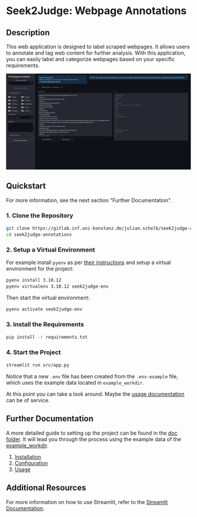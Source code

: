 # Seek2Judge: Webpage Annotations

## Description

This web application is designed to label scraped webpages. It allows users to annotate and tag web content for further analysis. With this application, you can easily label and categorize webpages based on your specific requirements.

![Application Screenshot](screenshot.png)

## Quickstart
For more information, see the next section "Further Documentation".

### 1. Clone the Repository
```bash
git clone https://gitlab.inf.uni-konstanz.de/julian.schelb/seek2judge-annotations.git
cd seek2judge-annotations
```

### 2. Setup a Virtual Environment
For example install `pyenv` as per [their instructions](https://github.com/pyenv/pyenv#installation) and setup a virtual environment for the project:
```bash
pyenv install 3.10.12
pyenv virtualenv 3.10.12 seek2judge-env
```

Then start the virtual environment:
```bash
pyenv activate seek2judge-env
```

### 3. Install the Requirements
```bash
pip install -r requirements.txt
``` 

### 4. Start the Project
```bash
streamlit run src/app.py
```

Notice that a new `.env` file has been created from the `.env-example` file, which uses the example data located in `example_workdir`.

At this point you can take a look around. Maybe the [usage documentation](doc/03-USAGE.md) can be of service.

## Further Documentation
A more detailed guide to setting up the project can be found in the [doc folder](doc). It will lead you through the process using the example data of the [example_workdir](example_workdir).

1. [Installation](doc/01-INSTALLATION.md)
2. [Configuration](doc/02-CONFIGURATION.md)
3. [Usage](doc/03-USAGE.md)

## Additional Resources
For more information on how to use Streamlit, refer to the [Streamlit Documentation](https://docs.streamlit.io/library/api-reference).